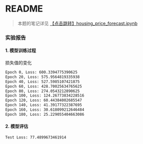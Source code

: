 # README

> 本题的笔记详见 [【点击跳转】housing_price_forecast.ipynb](./housing_price_forecast.ipynb)

### 实验报告

#### 1. 模型训练过程

损失值的变化

```sh
Epoch 0, Loss: 600.3394775390625
Epoch 20, Loss: 575.9564819335938
Epoch 40, Loss: 527.5985107421875
Epoch 60, Loss: 428.70025634765625
Epoch 80, Loss: 274.0543212890625
Epoch 100, Loss: 124.26773834228516
Epoch 120, Loss: 60.44384002685547
Epoch 140, Loss: 41.39177322387695
Epoch 160, Loss: 30.618099212646484
Epoch 180, Loss: 25.229055404663086
```

#### 2. 模型评估

```sh
Test Loss: 77.4899673461914
```

